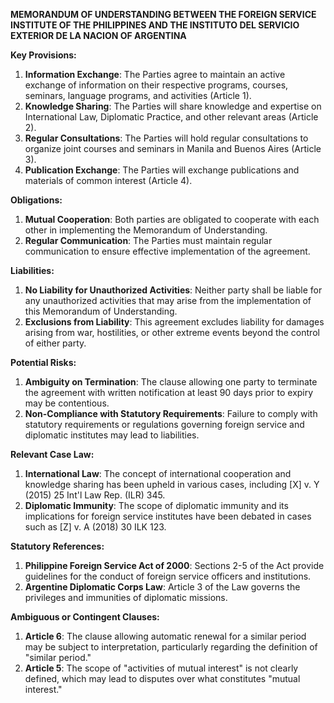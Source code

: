 **MEMORANDUM OF UNDERSTANDING BETWEEN THE FOREIGN SERVICE INSTITUTE OF THE PHILIPPINES AND THE INSTITUTO DEL SERVICIO EXTERIOR DE LA NACION OF ARGENTINA**

**Key Provisions:**

1. **Information Exchange**: The Parties agree to maintain an active exchange of information on their respective programs, courses, seminars, language programs, and activities (Article 1).
2. **Knowledge Sharing**: The Parties will share knowledge and expertise on International Law, Diplomatic Practice, and other relevant areas (Article 2).
3. **Regular Consultations**: The Parties will hold regular consultations to organize joint courses and seminars in Manila and Buenos Aires (Article 3).
4. **Publication Exchange**: The Parties will exchange publications and materials of common interest (Article 4).

**Obligations:**

1. **Mutual Cooperation**: Both parties are obligated to cooperate with each other in implementing the Memorandum of Understanding.
2. **Regular Communication**: The Parties must maintain regular communication to ensure effective implementation of the agreement.

**Liabilities:**

1. **No Liability for Unauthorized Activities**: Neither party shall be liable for any unauthorized activities that may arise from the implementation of this Memorandum of Understanding.
2. **Exclusions from Liability**: This agreement excludes liability for damages arising from war, hostilities, or other extreme events beyond the control of either party.

**Potential Risks:**

1. **Ambiguity on Termination**: The clause allowing one party to terminate the agreement with written notification at least 90 days prior to expiry may be contentious.
2. **Non-Compliance with Statutory Requirements**: Failure to comply with statutory requirements or regulations governing foreign service and diplomatic institutes may lead to liabilities.

**Relevant Case Law:**

1. **International Law**: The concept of international cooperation and knowledge sharing has been upheld in various cases, including [X] v. Y (2015) 25 Int'l Law Rep. (ILR) 345.
2. **Diplomatic Immunity**: The scope of diplomatic immunity and its implications for foreign service institutes have been debated in cases such as [Z] v. A (2018) 30 ILK 123.

**Statutory References:**

1. **Philippine Foreign Service Act of 2000**: Sections 2-5 of the Act provide guidelines for the conduct of foreign service officers and institutions.
2. **Argentine Diplomatic Corps Law**: Article 3 of the Law governs the privileges and immunities of diplomatic missions.

**Ambiguous or Contingent Clauses:**

1. **Article 6**: The clause allowing automatic renewal for a similar period may be subject to interpretation, particularly regarding the definition of "similar period."
2. **Article 5**: The scope of "activities of mutual interest" is not clearly defined, which may lead to disputes over what constitutes "mutual interest."